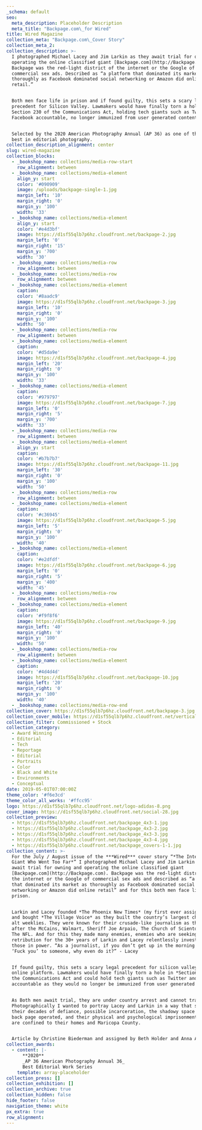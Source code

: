 ```yaml
---
_schema: default
seo:
  meta_description: Placeholder Description
  meta_title: "Backpage.com\_for Wired"
title: Wired Magazine
collection_meta: "Backpage.com\_Cover Story"
collection_meta_2:
collection_description: >-
  I photographed Michael Lacey and Jim Larkin as they await trial for owning and
  operating the online classified giant [Backpage.com](http://Backpage.com).
  Backpage was the red-light district of the internet or the Google of
  commercial sex ads. Described as “a platform that dominated its market as
  thoroughly as Facebook dominated social networking or Amazon did online
  retail.”


  Both men face life in prison and if found guilty, this sets a scary legal
  precedent for Silicon Valley. Lawmakers would have finally torn a hole in
  Section 230 of the Communications Act, holding tech giants such as Twitter and
  Facebook accountable, no longer immunized from user generated content.


  Selected by the 2020 American Photography Annual (AP 36) as one of the year's
  best in editorial photography.
collection_description_alignment: center
slug: wired-magazine
collection_blocks:
  - _bookshop_name: collections/media-row-start
    row_alignment: between
  - _bookshop_name: collections/media-element
    align_y: start
    color: '#090909'
    image: /uploads/backpage-single-1.jpg
    margin_left: '10'
    margin_right: '0'
    margin_y: '100'
    width: '33'
  - _bookshop_name: collections/media-element
    align_y: start
    color: '#e4d3bf'
    image: https://d1sf55qlb7p6hz.cloudfront.net/backpage-2.jpg
    margin_left: '0'
    margin_right: '15'
    margin_y: '700'
    width: '30'
  - _bookshop_name: collections/media-row
    row_alignment: between
  - _bookshop_name: collections/media-row
    row_alignment: between
  - _bookshop_name: collections/media-element
    caption:
    color: '#8aadc9'
    image: https://d1sf55qlb7p6hz.cloudfront.net/backpage-3.jpg
    margin_left: '10'
    margin_right: '0'
    margin_y: '100'
    width: '50'
  - _bookshop_name: collections/media-row
    row_alignment: between
  - _bookshop_name: collections/media-element
    caption:
    color: '#d5da9e'
    image: https://d1sf55qlb7p6hz.cloudfront.net/backpage-4.jpg
    margin_left: '20'
    margin_right: '0'
    margin_y: '100'
    width: '33'
  - _bookshop_name: collections/media-element
    caption:
    color: '#979797'
    image: https://d1sf55qlb7p6hz.cloudfront.net/backpage-7.jpg
    margin_left: '0'
    margin_right: '5'
    margin_y: '700'
    width: '33'
  - _bookshop_name: collections/media-row
    row_alignment: between
  - _bookshop_name: collections/media-element
    align_y: start
    caption:
    color: '#b7b7b7'
    image: https://d1sf55qlb7p6hz.cloudfront.net/backpage-11.jpg
    margin_left: '30'
    margin_right: '0'
    margin_y: '100'
    width: '50'
  - _bookshop_name: collections/media-row
    row_alignment: between
  - _bookshop_name: collections/media-element
    caption:
    color: '#c36945'
    image: https://d1sf55qlb7p6hz.cloudfront.net/backpage-5.jpg
    margin_left: '5'
    margin_right: '0'
    margin_y: '100'
    width: '40'
  - _bookshop_name: collections/media-element
    caption:
    color: '#e2dfdf'
    image: https://d1sf55qlb7p6hz.cloudfront.net/backpage-6.jpg
    margin_left: '0'
    margin_right: '5'
    margin_y: '400'
    width: '45'
  - _bookshop_name: collections/media-row
    row_alignment: between
  - _bookshop_name: collections/media-element
    caption:
    color: '#f9f8f6'
    image: https://d1sf55qlb7p6hz.cloudfront.net/backpage-9.jpg
    margin_left: '40'
    margin_right: '0'
    margin_y: '100'
    width: '50'
  - _bookshop_name: collections/media-row
    row_alignment: between
  - _bookshop_name: collections/media-element
    caption:
    color: '#4d4d4d'
    image: https://d1sf55qlb7p6hz.cloudfront.net/backpage-10.jpg
    margin_left: '20'
    margin_right: '0'
    margin_y: '100'
    width: '40'
  - _bookshop_name: collections/media-row-end
collection_cover: https://d1sf55qlb7p6hz.cloudfront.net/backpage-3.jpg
collection_cover_mobile: https://d1sf55qlb7p6hz.cloudfront.net/verticalcovers-13.jpg
collection_filter: Commissioned + Stock
collection_category:
  - Award Winning
  - Editorial
  - Tech
  - Reportage
  - Editorial
  - Portraits
  - Color
  - Black and White
  - Environments
  - Conceptual
date: 2019-05-01T07:00:00Z
theme_color: '#f6e3cd'
theme_color_all_works: '#ffcc95'
logo: https://d1sf55qlb7p6hz.cloudfront.net/logo-adidas-8.png
cover_image: https://d1sf55qlb7p6hz.cloudfront.net/social-28.jpg
collection_preview:
  - https://d1sf55qlb7p6hz.cloudfront.net/backpage_4x3-1.jpg
  - https://d1sf55qlb7p6hz.cloudfront.net/backpage_4x3-2.jpg
  - https://d1sf55qlb7p6hz.cloudfront.net/backpage_4x3-3.jpg
  - https://d1sf55qlb7p6hz.cloudfront.net/backpage_4x3-4.jpg
  - https://d1sf55qlb7p6hz.cloudfront.net/backpage_covers-1-1.jpg
collection_content: >-
  For the July / August issue of the ***Wired*** cover story “*The Internet
  Giant Who Went Too Far*” I photographed Michael Lacey and Jim Larkin as they
  await trial for owning and operating the online classified giant
  [Backpage.com](http://Backpage.com). Backpage was the red-light district of
  the internet or the Google of commercial sex ads and described as “a platform
  that dominated its market as thoroughly as Facebook dominated social
  networking or Amazon did online retail” and for this both men face life in
  prison.


  Larkin and Lacey founded *The Phoenix New Times* (my first ever assignment)
  and bought *The Village Voice* as they built the country’s largest chain of
  alt weeklies. They were known for their crusade-like journalism as they went
  after the McCains, Walmart, Sheriff Joe Arpaio, The Church of Scientology, and
  The NFL. And for this they made many enemies, enemies who are seeking
  retribution for the 30+ years of Larkin and Lacey relentlessly investigated
  those in power. “As a journalist, if you don’t get up in the morning and say
  ‘Fuck you’ to someone, why even do it?” - Lacey⁠


  If found guilty, this sets a scary legal precedent for silicon valley and any
  online platform. Lawmakers would have finally torn a hole in *Section 230* of
  the Communications Act and could hold tech giants such as Twitter and Facebook
  accountable as they would no longer be immunized from user generated content.


  As Both men await trial, they are under country arrest and cannot travel.
  Photographically I wanted to portray Lacey and Larkin in a way that spoke to
  their decades of defiance, possible incarceration, the shadowy space in which
  back page operated, and their physical and psychological imprisonment as they
  are confined to their homes and Maricopa County.


  Article by Christine Biederman and assigned by Beth Holder and Anna Alexander.
collection_awards:
  - content: |-
      **2020**  
      _AP 36 American Photography Annual 36_  
      Best Editorial Work Series
    template: array-placeholder
collection_press: []
collection_exhibition: []
collection_archive: true
collection_hidden: false
hide_footer: false
navigation_theme: white
px_extra: true
row_alignment:
---
```

